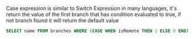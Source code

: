 Case expression is similar to Switch Expression in many languages, it's return the value of the first branch that has condition evaluated to true, if not branch found it will return the default value

```sql
SELECT name FROM branches WHERE (CASE WHEN isRemote THEN 1 ELSE 0 END) > 0
```